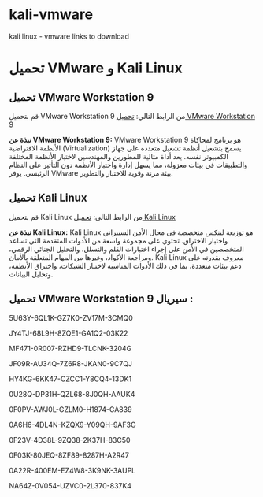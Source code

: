 # kali-vmware
kali linux - vmware links to download
# تحميل VMware و Kali Linux

## تحميل VMware Workstation 9
قم بتحميل VMware Workstation 9 من الرابط التالي:
[تحميل VMware Workstation 9](https://www.youwindowsworld.com/en/downloads/virtualization/vmware/vmware-workstation-9)

**نبذة عن VMware Workstation 9:**
VMware Workstation 9 هو برنامج لمحاكاة الأنظمة الافتراضية (Virtualization) يسمح بتشغيل أنظمة تشغيل متعددة على جهاز الكمبيوتر نفسه. يعد أداة مثالية للمطورين والمهندسين لاختبار الأنظمة المختلفة والتطبيقات في بيئات معزولة، مما يسهل إدارة واختبار الأنظمة دون التأثير على النظام الرئيسي. يوفر VMware بيئة مرنة وقوية للاختبار والتطوير.

## تحميل Kali Linux
قم بتحميل Kali Linux من الرابط التالي:
[تحميل Kali Linux](https://www.kali.org/)

**نبذة عن Kali Linux:**
Kali Linux هو توزيعة لينكس متخصصة في مجال الأمن السيبراني واختبار الاختراق. تحتوي على مجموعة واسعة من الأدوات المتقدمة التي تساعد المتخصصين في الأمن على إجراء اختبارات القلم والتسلل، والتحليل الجنائي الرقمي، ومراجعة الأكواد، وغيرها من المهام المتعلقة بالأمان. Kali Linux معروف بقدرته على دعم بيئات متعددة، بما في ذلك الأدوات المناسبة لاختبار الشبكات، واختراق الأنظمة، وتحليل البيانات.



## تحميل VMware Workstation 9 سيريال :

5U63Y-6QL1K-GZ7K0-ZV17M-3CMQ0

JY4TJ-68L9H-8ZQE1-GA1Q2-03K22

MF471-0R007-RZHD9-TLCNK-3204G

JF09R-AU34Q-7Z6R8-JKAN0-9C7QJ

HY4KG-6KK47-CZCC1-Y8CQ4-13DK1

0U28Q-DP31H-QZL68-8J0QH-AAUK4

0F0PV-AWJ0L-GZLM0-H1874-CA839

0A6H6-4DL4N-KZQX9-Y09QH-9AF3G

0F23V-4D38L-9ZQ38-2K37H-83C50

0F03K-80JEQ-8ZF89-8287H-A2R47

0A22R-400EM-EZ4W8-3K9NK-3AUPL

NA64Z-0V054-UZVC0-2L370-837K4
